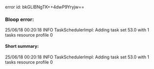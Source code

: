 error id: bkGLIBNgTK++4dwP9Yryjw==
### Bloop error:

25/06/18 00:20:18 INFO TaskSchedulerImpl: Adding task set 53.0 with 1 tasks resource profile 0
#### Short summary: 

25/06/18 00:20:18 INFO TaskSchedulerImpl: Adding task set 53.0 with 1 tasks resource profile 0
